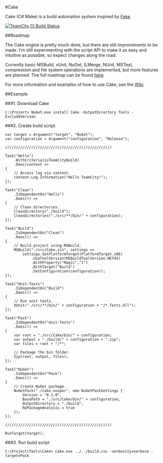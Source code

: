 #Cake

Cake (C# Make) is a build automation system inspired by [Fake](http://fsharp.github.io/FAKE/).

[![TeamCity CI Build Status](http://builds.nullreferenceexception.se/app/rest/builds/buildType:id:Cake_Continuous/statusIcon)](http://builds.nullreferenceexception.se/viewType.html?buildTypeId=Cake_Continuous&guest=1)

##Roadmap

The Cake engine is pretty much done, but there are still improvements to be made. I'm still experimenting with the script API to make it as easy and intuitive as possible, so expect changes along the road.

Currently basic MSBuild, xUnit, NuGet, ILMerge, NUnit, MSTest, compression and file system operations are implemented, but more features are planned. The full roadmap can be found [here](https://github.com/cake-build/cake/issues/milestones).

For more information and examples of how to use Cake, see the [Wiki](https://github.com/cake-build/cake/wiki).

##Example

###1. Download Cake

```
C:\Project> NuGet.exe install Cake -OutputDirectory Tools -ExcludeVersion
```

###2. Create build script

```CSharp
var target = Argument("target", "NuGet");
var configuration = Argument("configuration", "Release");

/////////////////////////////////////////////////

Task("Hello")
    .WithCriteria(isTeamCityBuild)
    .Does(context =>
{
    // Access log via context.    
    context.Log.Information("Hello TeamCity!");
});

Task("Clean")
    .IsDependentOn("Hello")
    .Does(() =>
{
    // Clean directories.
    CleanDirectory("./build");
    CleanDirectories("./src/**/bin/" + configuration);
});

Task("Build")
    .IsDependentOn("Clean")
    .Does(() =>
{
    // Build project using MSBuild.
    MSBuild("./src/Cake.sln", settings => 
        settings.SetPlatformTarget(PlatformTarget.x86)
            .UseToolVersion(MSBuildToolVersion.NET45)
            .WithProperty("Magic","1")
            .WithTarget("Build")
            .SetConfiguration(configuration));         
});

Task("Unit-Tests")
    .IsDependentOn("Build")
    .Does(() =>
{
    // Run unit tests.
    XUnit("./src/**/bin/" + configuration + "/*.Tests.dll");
});

Task("Pack")
    .IsDependentOn("Unit-Tests")
    .Does(() =>
{   
    var root = "./src/Cake/bin/" + configuration;
    var output = "./build/" + configuration + ".zip";
    var files = root + "/*";

    // Package the bin folder.
    Zip(root, output, files);
});

Task("NuGet")
    .IsDependentOn("Pack")
    .Does(() =>
{
    // Create NuGet package.
    NuGetPack("./Cake.nuspec", new NuGetPackSettings {
        Version = "0.1.0",
        BasePath = "./src/Cake/bin/" + configuration,
        OutputDirectory = "./build",
        NoPackageAnalysis = true
    });
});

/////////////////////////////////////////////////

RunTarget(target);
```

###3. Run build script

```
C:\Project\Tools\Cake> Cake.exe ../../build.csx -verbosity=verbose -target=Pack
```
